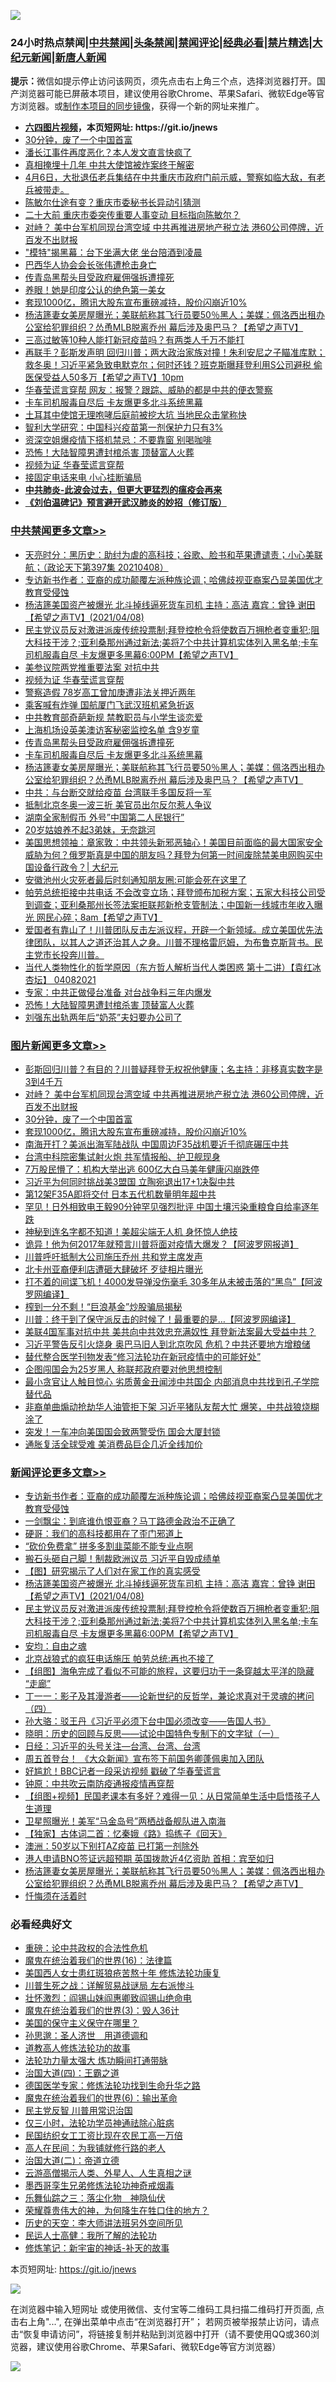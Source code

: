 ![](https://raw.githubusercontent.com/fqnews/bnews/master/64photo/fqnews-qr.jpg)

<div id="tt">
<h3>24小时热点禁闻|<a href="#%E4%B8%AD%E5%85%B1%E7%A6%81%E9%97%BB%E6%9B%B4%E5%A4%9A%E6%96%87%E7%AB%A0">中共禁闻</a>|<a href="#%E5%9B%BE%E7%89%87%E6%96%B0%E9%97%BB%E6%9B%B4%E5%A4%9A%E6%96%87%E7%AB%A0">头条禁闻</a>|<a href="#%E6%96%B0%E9%97%BB%E8%AF%84%E8%AE%BA%E6%9B%B4%E5%A4%9A%E6%96%87%E7%AB%A0">禁闻评论|<a href="#%E5%BF%85%E7%9C%8B%E7%BB%8F%E5%85%B8%E5%A5%BD%E6%96%87">经典必看|<a href="/video.md#%E7%A6%81%E7%89%87%E7%B2%BE%E9%80%89">禁片精选</a>|<a href="https://github.com/fqnews/djy/blob/master/gb/nf1351518.md#1">大纪元新闻</a>|<a href="https://github.com/fqnews/ntdtv/blob/master/gb/prog204.md#1">新唐人新闻</a></h3>
<div><b>提示：</b>微信如提示停止访问该网页，须先点击右上角三个点，选择浏览器打开。国产浏览器可能已屏蔽本项目，建议使用谷歌Chrome、苹果Safari、微软Edge等官方浏览器。或<a href="https://github.com/fqnews/bnews/blob/master/%E5%88%B6%E4%BD%9Cgit%E7%A6%81%E9%97%BB%E9%95%9C%E5%83%8F.md">制作本项目的同步镜像</a>，获得一个新的网址来推广。</div>
<ul>
<li><b><a href="http://d1.bdrive.tk/64.mp4" target="_blank">六四图片视频</a>，本页短网址: https://git.io/jnews</b></li>
<li><a href="/topimagenews/20210408/1521979.md">30分钟，废了一个中国首富</a></li>
<li><a href="/yule/20210408/1522108.md">潘长江事件再度恶化？本人发文直言快疯了</a></li>
<li><a href="/lifebaike/20210408/1521950.md">真相掩埋十几年 中共大使馆被炸案终于解密</a></li>
<li><a href="/bannedvideo/20210408/1522123.md">4月6日，大批退伍老兵集结在中共重庆市政府门前示威，警察如临大敌，有老兵被带走。</a></li>
<li><a href="/cnnews/20210408/1522136.md">陈敏尔仕途有变？重庆市委秘书长异动引猜测</a></li>
<li><a href="/comments/20210408/1522024.md">二十大前 重庆市委突传重要人事变动 目标指向陈敏尔？</a></li>
<li><a href="/topimagenews/20210408/1522204.md">对峙？ 美中台军机同现台湾空域 中共再推进房地产税立法 港60公司停牌，近百发不出财报</a></li>
<li><a href="/cbnews/20210408/1521980.md">"模特"揭黑幕：台下坐满大佬 坐台陪酒到凌晨</a></li>
<li><a href="/cbnews/20210408/1522125.md">巴西华人协会会长张伟遭枪击身亡</a></li>
<li><a href="/cbnews/20210409/1522414.md">传青岛黑帮头目受政府雇佣强拆遭撞死</a></li>
<li><a href="/yule/20210408/1522283.md">养眼！她是印度公认的绝色第一美女</a></li>
<li><a href="/topimagenews/20210408/1521961.md">套现1000亿，腾讯大股东宣布重磅减持，股价闪崩近10%</a></li>
<li><a href="/comments/20210409/1522407.md">杨洁篪妻女美房屋曝光；美联航称其飞行员要50％黑人；美媒：佩洛西出租办公室给犯罪组织？怂恿MLB脱离乔州 幕后涉及奥巴马？【希望之声TV】</a></li>
<li><a href="/cnnews/20210408/1522179.md">三高过敏等10种人能打新冠疫苗吗？有两类人千万不能打</a></li>
<li><a href="/comments/20210408/1521956.md">再联手？彭斯发声明 回归川普；两大政治家族对撞！朱利安尼之子瞄准库默；救冬奥！习近平紧急致电默克尔；何时还钱？班克斯曝拜登利用S公司避税  偷医保受益人50多万【希望之声TV】10pm</a></li>
<li><a href="/cbnews/20210408/1521981.md">华春莹谎言穿帮 网友：报警？跟踪、威胁的都是中共的便衣警察</a></li>
<li><a href="/cbnews/20210409/1522413.md">卡车司机服毒自尽后 卡友爆更多北斗系统黑幕</a></li>
<li><a href="/headline/20210409/1522389.md">土耳其中使馆无理咆哮后庭前被挖大坑 当地民众击掌称快</a></li>
<li><a href="/cnnews/20210408/1522095.md">智利大学研究：中国科兴疫苗第一剂保护力只有3%</a></li>
<li><a href="/funmedia/20210408/1521982.md">资深空姐爆疫情下搭机禁忌：不要靠窗 别喝咖啡</a></li>
<li><a href="/cbnews/20210408/1522169.md">恐怖！大陆智障男遭封棺杀害 顶替富人火葬</a></li>
<li><a href="/cbnews/20210409/1522439.md">视频为证 华春莹谎言穿帮</a></li>
<li><a href="/cnnews/20210408/1522155.md">接固定电话来电 小心挂断骗局</a></li>
<li><b><a href="/comments/20200211/1275071.md" target="_blank">中共肺炎-此波会过去，但更大更猛烈的瘟疫会再来</a></b></li>
<li><b><a href="/comments/20200207/1272816.md" target="_blank">《刘伯温碑记》预言避开武汉肺炎的妙招（修订版）</a></b></li>
</ul>
</div>

<div class="catlist">
<h3><a href="/cbnews/" target="_blank">中共禁闻</a><span><a href="/cbnews/" target="_blank" rel="nofollow">更多文章>></a></span></h3>
<ul>
<li><a href="/cbnews/20210409/1522599.md" target="_blank">天亮时分：黑历史：助纣为虐的高科技；谷歌、脸书和苹果遭谴责；小心美联航；（政论天下第397集 20210408）</a></li>
<li><a href="/comments/20210409/1522582.md" target="_blank">专访新书作者：亚裔的成功颠覆左派种族论调；哈佛歧视亚裔案凸显美国优才教育受侵蚀</a></li>
<li><a href="/comments/20210409/1522535.md" target="_blank">杨洁篪美国资产被爆光    北斗掉线逼死货车司机  主持：高洁  嘉宾：曾铮  谢田【希望之声TV】(2021/04/08)</a></li>
<li><a href="/comments/20210409/1522512.md" target="_blank">民主党议员反对激进派废传统投票制;拜登控枪令将使数百万拥枪者变重犯;阻大科技干涉？;亚利桑那州通过新法;美将7个中共计算机实体列入黑名单;卡车司机服毒自尽 卡友爆更多黑幕6:00PM【希望之声TV】</a></li>
<li><a href="/cbnews/20210409/1522440.md" target="_blank">美参议院两党推重要法案 对抗中共</a></li>
<li><a href="/cbnews/20210409/1522439.md" target="_blank">视频为证 华春莹谎言穿帮</a></li>
<li><a href="/cbnews/20210409/1522438.md" target="_blank">警察造假 78岁高工曾加庚遭非法关押近两年</a></li>
<li><a href="/cbnews/20210409/1522437.md" target="_blank">乘客喊有炸弹 国航厦门飞武汉班机紧急折返</a></li>
<li><a href="/cbnews/20210409/1522436.md" target="_blank">中共教育部奇葩新规 禁教职员与小学生谈恋爱</a></li>
<li><a href="/cbnews/20210409/1522415.md" target="_blank">上海机场设英美澳访客秘密监控名单 含9岁童</a></li>
<li><a href="/cbnews/20210409/1522414.md" target="_blank">传青岛黑帮头目受政府雇佣强拆遭撞死</a></li>
<li><a href="/cbnews/20210409/1522413.md" target="_blank">卡车司机服毒自尽后 卡友爆更多北斗系统黑幕</a></li>
<li><a href="/comments/20210409/1522407.md" target="_blank">杨洁篪妻女美房屋曝光；美联航称其飞行员要50％黑人；美媒：佩洛西出租办公室给犯罪组织？怂恿MLB脱离乔州 幕后涉及奥巴马？【希望之声TV】</a></li>
<li><a href="/cbnews/20210408/1522339.md" target="_blank">中共：与台断交就给疫苗 台湾联手多国反将一军</a></li>
<li><a href="/cbnews/20210408/1522322.md" target="_blank">抵制北京冬奥一波三折 美官员出尔反尔惹人争议</a></li>
<li><a href="/cbnews/20210408/1522321.md" target="_blank">湖南全家制假币 外号&#8221;中国第二人民银行&#8221;</a></li>
<li><a href="/cbnews/20210408/1522301.md" target="_blank">20岁姑娘养不起3弟妹，无奈跳河</a></li>
<li><a href="/cbnews/20210408/1522274.md" target="_blank">美国思想领袖：章家敦：中共领头新邪恶轴心！美国目前面临的最大国家安全威胁为何？俄罗斯真是中国的朋友吗？拜登为何第一时间废除禁美电网购买中国设备行政令？| 大纪元</a></li>
<li><a href="/cbnews/20210408/1522250.md" target="_blank">安徽池州火灾死者最后时刻通知朋友圈:可能会死在这里了</a></li>
<li><a href="/comments/20210408/1522243.md" target="_blank">帕劳总统拒接中共电话 不会改变立场；拜登颁布加税方案；五家大科技公司受到调查；亚利桑那州长签法案拒联邦新枪支管制法；中国新一线城市年收入曝光 网民心碎；8am【希望之声TV】</a></li>
<li><a href="/comments/20210408/1522205.md" target="_blank">爱国者有靠山了！川普团队反击左派议程，开辟一个新领域。成立美国优先法律团队，以其人之道还治其人之身。川普不理格雷厄姆，为布鲁克斯背书。民主党市长投奔川普。</a></li>
<li><a href="/comments/20210408/1522176.md" target="_blank">当代人类物性化的哲学原因（东方哲人解析当代人类困惑  第十二讲）【袁红冰杏坛】 04082021</a></li>
<li><a href="/cbnews/20210408/1522170.md" target="_blank">专家：中共正做侵台准备 对台战争料三年内爆发</a></li>
<li><a href="/cbnews/20210408/1522169.md" target="_blank">恐怖！大陆智障男遭封棺杀害 顶替富人火葬</a></li>
<li><a href="/cbnews/20210408/1522133.md" target="_blank">刘强东出轨两年后“奶茶”夫妇要办公司了</a></li>

</ul>
</div>
<div class="catlist">
<h3><a href="/topimagenews/" target="_blank">图片新闻</a><span><a href="/topimagenews/" target="_blank" rel="nofollow">更多文章>></a></span></h3>
<ul>
<li><a href="/topimagenews/20210409/1522516.md" target="_blank">彭斯回归川普？有目的？川普疑拜登无权祝他健康；名主持：非移真实数字是3到4千万</a></li>
<li><a href="/topimagenews/20210408/1522204.md" target="_blank">对峙？ 美中台军机同现台湾空域 中共再推进房地产税立法 港60公司停牌，近百发不出财报</a></li>
<li><a href="/topimagenews/20210408/1521979.md" target="_blank">30分钟，废了一个中国首富</a></li>
<li><a href="/topimagenews/20210408/1521961.md" target="_blank">套现1000亿，腾讯大股东宣布重磅减持，股价闪崩近10%</a></li>
<li><a href="/topimagenews/20210407/1521468.md" target="_blank">南海开打？美派出海军陆战队 中国周边F35战机要近千彻底碾压中共</a></li>
<li><a href="/topimagenews/20210407/1521344.md" target="_blank">台湾中科院密集试射火炮 共军情报船、护卫舰现身</a></li>
<li><a href="/topimagenews/20210407/1521268.md" target="_blank">7万股民懵了：机构大举出逃 600亿大白马美年健康闪崩跌停</a></li>
<li><a href="/topimagenews/20210407/1521136.md" target="_blank">习近平为何同时挑战美3盟国 立陶宛退出17+1决裂中共</a></li>
<li><a href="/topimagenews/20210406/1520690.md" target="_blank">第12架F35A即将交付 日本五代机数量明年超中共</a></li>
<li><a href="/topimagenews/20210406/1520399.md" target="_blank">罕见！日外相致电王毅90分钟罕见强烈批评 中国土壤污染重粮食自给率逐年跌</a></li>
<li><a href="/topimagenews/20210405/1519948.md" target="_blank">神秘到连名字都不知道！美超尖端无人机 身怀惊人绝技</a></li>
<li><a href="/topimagenews/20210405/1519899.md" target="_blank">诡异！他为何2017年就预言川普将面对疫情大爆发？【阿波罗网报道】</a></li>
<li><a href="/topimagenews/20210405/1519818.md" target="_blank">川普呼吁抵制大公司施压乔州 共和党主席发声</a></li>
<li><a href="/topimagenews/20210405/1519671.md" target="_blank">北卡州亚裔便利店遭砸大肆破坏 歹徒相片曝光</a></li>
<li><a href="/topimagenews/20210404/1519440.md" target="_blank">打不着的间谍飞机！4000发导弹没伤毫毛 30多年从未被击落的“黑鸟”【阿波罗网编译】</a></li>
<li><a href="/topimagenews/20210404/1519402.md" target="_blank">榨到一分不剩！“巨浪基金”炒股骗局揭秘</a></li>
<li><a href="/topimagenews/20210404/1519391.md" target="_blank">川普：终于到了保守派反击的时候了！最重要的是…【阿波罗网编译】</a></li>
<li><a href="/topimagenews/20210404/1519149.md" target="_blank">美联4国军事对抗中共 美共向中共效忠充满奴性 拜登新法案最大受益中共？</a></li>
<li><a href="/topimagenews/20210403/1518960.md" target="_blank">习近平警告反引火烧身 奥巴马旧人到北京吹风 危机？中共还要地方增粮储</a></li>
<li><a href="/comments/20210403/1518906.md" target="_blank">替代整合医学刊物发表“修习法轮功在新冠疫情中的可能好处”</a></li>
<li><a href="/topimagenews/20210403/1518554.md" target="_blank">企图闯国会为25岁黑人 称联邦政府要对他思想控制</a></li>
<li><a href="/topimagenews/20210403/1518546.md" target="_blank">最小贪官让人触目惊心 劣质黄金丑闻涉中共国企 内部消息中共找到孔子学院替代品</a></li>
<li><a href="/topimagenews/20210403/1518528.md" target="_blank">非裔单曲煽动抢劫华人油管拒下架 习近平猪队友帮大忙 爆笑，中共战狼烧糊涂了</a></li>
<li><a href="/topimagenews/20210403/1518459.md" target="_blank">突发！一车冲向美国国会致两警受伤 国会大厦封锁</a></li>
<li><a href="/topimagenews/20210403/1518446.md" target="_blank">通胀复活全球受难 美消费品巨企几近全线加价</a></li>

</ul>
</div>
<div class="catlist">
<h3><a href="/comments/" target="_blank">新闻评论</a><span><a href="/comments/" target="_blank" rel="nofollow">更多文章>></a></span></h3>
<ul>
<li><a href="/comments/20210409/1522582.md" target="_blank">专访新书作者：亚裔的成功颠覆左派种族论调；哈佛歧视亚裔案凸显美国优才教育受侵蚀</a></li>
<li><a href="/comments/20210409/1522580.md" target="_blank">一剑飘尘：到底谁仇恨亚裔？马丁路德金政治不正确了</a></li>
<li><a href="/comments/20210409/1522579.md" target="_blank">硬哥：我们的高科技都用在了歪门邪道上</a></li>
<li><a href="/comments/20210409/1522578.md" target="_blank">“砍价免费拿‌‌” 拼多多割韭菜能不能专业点啊</a></li>
<li><a href="/comments/20210409/1522549.md" target="_blank">搬石头砸自己脚！制裁欧洲议员 习近平自毁成绩单</a></li>
<li><a href="/comments/20210409/1522546.md" target="_blank">【图】研究揭示了人们对在家工作的真实感受</a></li>
<li><a href="/comments/20210409/1522535.md" target="_blank">杨洁篪美国资产被爆光    北斗掉线逼死货车司机  主持：高洁  嘉宾：曾铮  谢田【希望之声TV】(2021/04/08)</a></li>
<li><a href="/comments/20210409/1522512.md" target="_blank">民主党议员反对激进派废传统投票制;拜登控枪令将使数百万拥枪者变重犯;阻大科技干涉？;亚利桑那州通过新法;美将7个中共计算机实体列入黑名单;卡车司机服毒自尽 卡友爆更多黑幕6:00PM【希望之声TV】</a></li>
<li><a href="/comments/20210409/1522510.md" target="_blank">安均：自由之魂</a></li>
<li><a href="/comments/20210409/1522492.md" target="_blank">北京战狼式的疯狂电话施压 帕劳总统:再也不接了</a></li>
<li><a href="/comments/20210409/1522490.md" target="_blank">【组图】海龟完成了看似不可能的旅程，这要归功于一条穿越太平洋的隐藏 “走廊”</a></li>
<li><a href="/comments/20210409/1522489.md" target="_blank">丁一一：影子及其漫游者——论新世纪的反哲学，兼论求真对于灵魂的拷问（四）</a></li>
<li><a href="/comments/20210409/1522488.md" target="_blank">孙大骆：驳王丹《习近平必须下台中国必须改变——告国人书》</a></li>
<li><a href="/comments/20210409/1522487.md" target="_blank">晓明：历史的回顾与反思——试论中国特色专制下的文字狱（一）</a></li>
<li><a href="/comments/20210409/1522462.md" target="_blank">日经：习近平的头号关注—台湾、台湾、台湾</a></li>
<li><a href="/comments/20210409/1522461.md" target="_blank">周五首登台！ 《大众新闻》宣布签下前国务卿蓬佩奥加入团队</a></li>
<li><a href="/comments/20210409/1522460.md" target="_blank">好尴尬！BBC记者一段采访视频 戳破了华春莹谎言</a></li>
<li><a href="/comments/20210409/1522442.md" target="_blank">钟原：中共吹云南防疫通报疫情再穿帮</a></li>
<li><a href="/comments/20210409/1522435.md" target="_blank">【组图+视频】民国老课本有多好？难得一见：从日常简单生活中启悟孩子人生道理</a></li>
<li><a href="/comments/20210409/1522434.md" target="_blank">卫星照曝光！美军“马金岛号”两栖战备舰队进入南海</a></li>
<li><a href="/comments/20210409/1522433.md" target="_blank">【独家】古体词二首：忆秦娥《路》捣练子《回天》</a></li>
<li><a href="/comments/20210409/1522432.md" target="_blank">澳洲：50岁以下别打AZ疫苗 已打第一剂除外</a></li>
<li><a href="/comments/20210409/1522408.md" target="_blank">港人申请BNO签证远超预期 英国拨款近4亿资助 首相：宾至如归</a></li>
<li><a href="/comments/20210409/1522407.md" target="_blank">杨洁篪妻女美房屋曝光；美联航称其飞行员要50％黑人；美媒：佩洛西出租办公室给犯罪组织？怂恿MLB脱离乔州 幕后涉及奥巴马？【希望之声TV】</a></li>
<li><a href="/comments/20210409/1522395.md" target="_blank">忏悔须在活着时</a></li>

</ul>
</div>

<div class="catlist">
<h3>必看经典好文</h3>
<ul>
<li><a href="/comments/20200705/783271.md" target="_blank">重磅：论中共政权的合法性危机</a></li>
<li><a href="/topimagenews/20180615/958090.md" target="_blank">魔鬼在统治着我们的世界(16)：法律篇</a></li>
<li><a href="/comments/20190126/1070164.md" target="_blank">美国西人女士患红斑狼疮苦熬十年 修炼法轮功康复</a></li>
<li><a href="/comments/20200908/1392745.md" target="_blank">川普生死之战：详解贸易战谜局 左右派惨斗</a></li>
<li><a href="/cbnews/20200727/1366904.md" target="_blank">壮怀激烈：阎锡山妹阎惠卿致阎锡山绝命电</a></li>
<li><a href="/topimagenews/20180521/945342.md" target="_blank">魔鬼在统治着我们的世界(3)：毁人36计</a></li>
<li><a href="/lifebaike/20200520/1331379.md" target="_blank">美国的保守主义保守在哪里？</a></li>
<li><a href="/comments/20210216/1488350.md" target="_blank">孙思邈：圣人济世　用道德调和</a></li>
<li><a href="/comments/20200805/1375080.md" target="_blank">道教高人修炼法轮功的故事</a></li>
<li><a href="/cbnews/20200816/1381005.md" target="_blank">法轮功力量太强大 炼功瞬间打通带脉</a></li>
<li><a href="/cbnews/20180310/912637.md" target="_blank">治国大道(四)：王霸之道</a></li>
<li><a href="/comments/20200607/783186.md" target="_blank">德国医学专家：修炼法轮功找到生命升华之路</a></li>
<li><a href="/topimagenews/20180524/947358.md" target="_blank">魔鬼在统治着我们的世界(6)：输出革命</a></li>
<li><a href="/comments/20200621/1348236.md" target="_blank">民主党反智 川普用常识治国</a></li>
<li><a href="/health/20170626/780270.md" target="_blank">仅三小时，法轮功学员神通祛除心脏病</a></li>
<li><a href="/lifebaike/20200515/1328783.md" target="_blank">民国纺织女工工资比现在农民工高一万倍</a></li>
<li><a href="/tculture/20121023/72121.md" target="_blank">高人在民间：为我铺就修行路的老人</a></li>
<li><a href="/cbnews/20180308/911611.md" target="_blank">治国大道(二)：帝道立德</a></li>
<li><a href="/comments/20200919/82684.md" target="_blank">云游高僧揭示人类、外星人、人生真相之谜</a></li>
<li><a href="/topimagenews/20210214/1487270.md" target="_blank">墨西哥孪生兄弟修炼法轮功神奇戒烟毒</a></li>
<li><a href="/tculture/20190101/1056889.md" target="_blank">乐舞仙踪之三：落尘化物　神隐仙伏</a></li>
<li><a href="/comments/20200618/1346830.md" target="_blank">荣耀尊贵伟大的神，为何降生在牲口住的地方？</a></li>
<li><a href="/tculture/20121025/73064.md" target="_blank">历史的天空：李大师讲法班另外空间所见</a></li>
<li><a href="/ccpdope/20200729/1369047.md" target="_blank">民运人士高健：我所了解的法轮功</a></li>
<li><a href="/comments/20190418/1115565.md" target="_blank">修炼笔记：新宇宙的神话-补天的故事</a></li>

</ul>
</div>

本页短网址: https://git.io/jnews

![](https://raw.githubusercontent.com/fqnews/bnews/master/64photo/fqnews-qr.jpg)

在浏览器中输入短网址 或使用微信、支付宝等二维码工具扫描二维码打开页面, 点击右上角"...", 在弹出菜单中点击“在浏览器打开”； 若网页被举报禁止访问，请点击“恢复申请访问”，将链接复制并粘贴到浏览器中打开（请不要使用QQ或360浏览器，建议使用谷歌Chrome、苹果Safari、微软Edge等官方浏览器）

![](https://raw.githubusercontent.com/fqnews/bnews/master/64photo/wx.jpg)
